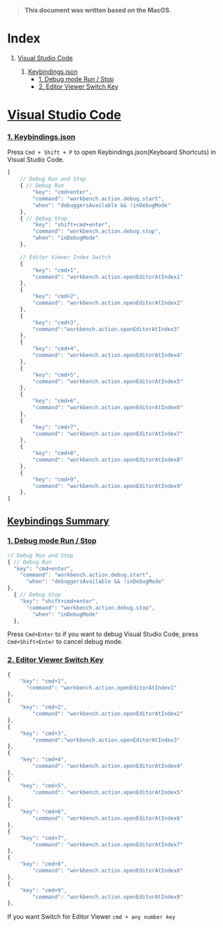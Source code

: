 > **This document was written based on the MacOS.**



# Index

1. [Visual Studio Code](#visual-studio-code)

   1. [Keybindings.json](#1.-keybindings.json)
      * [1. Debug mode Run / Stop](#1.-debug-mode-run-/-stop)
      * [2. Editor Viewer Switch Key](#2.-editor-viewer-switch-key)



# [Visual Studio Code](#index)

### [1. Keybindings.json](#index)

Press  `Cmd + Shift + P` to open Keybindings.json(Keyboard Shortcuts) in Visual Studio Code.

```javascript
[
    // Debug Run and Stop
    { // Debug Run
        "key": "cmd+enter",
        "command": "workbench.action.debug.start",
        "when": "debuggersAvailable && !inDebugMode"
    },
    { // Debug Stop
        "key": "shift+cmd+enter",
        "command": "workbench.action.debug.stop",
        "when": "inDebugMode"
    },

    // Editor Viewer Index Switch
    {
        "key": "cmd+1",
        "command": "workbench.action.openEditorAtIndex1"
    },
    {
        "key": "cmd+2",
        "command": "workbench.action.openEditorAtIndex2"
    },
    {
        "key": "cmd+3",
        "command":"workbench.action.openEditorAtIndex3"
    },
    {
        "key": "cmd+4",
        "command": "workbench.action.openEditorAtIndex4"
    },
    {
        "key": "cmd+5",
        "command": "workbench.action.openEditorAtIndex5"
    },
    {
        "key": "cmd+6",
        "command": "workbench.action.openEditorAtIndex6"
    },
    {
        "key": "cmd+7",
        "command": "workbench.action.openEditorAtIndex7"
    },
    {
        "key": "cmd+8",
        "command": "workbench.action.openEditorAtIndex8"
    },
    {
        "key": "cmd+9",
        "command": "workbench.action.openEditorAtIndex9"
    },
]
```



## [Keybindings Summary](#index)

### [1. Debug mode Run / Stop](#index)

```javascript
// Debug Run and Stop
{ // Debug Run
  "key": "cmd+enter",
    "command": "workbench.action.debug.start",
      "when": "debuggersAvailable && !inDebugMode"
},
  { // Debug Stop
    "key": "shift+cmd+enter",
      "command": "workbench.action.debug.stop",
        "when": "inDebugMode"
  },
```

Press `Cmd+Enter` to if you want to debug Visual Studio Code, press `Cmd+Shift+Enter` to cancel debug mode.



### [2. Editor Viewer Switch Key](#index)

```javascript
{
	"key": "cmd+1",
	  "command": "workbench.action.openEditorAtIndex1"
},
{
	"key": "cmd+2",
		"command": "workbench.action.openEditorAtIndex2"
},
{
	"key": "cmd+3",
		"command":"workbench.action.openEditorAtIndex3"
},
{
	"key": "cmd+4",
		"command": "workbench.action.openEditorAtIndex4"
},
{
	"key": "cmd+5",
		"command": "workbench.action.openEditorAtIndex5"
},
{
	"key": "cmd+6",
		"command": "workbench.action.openEditorAtIndex6"
},
{
	"key": "cmd+7",
		"command": "workbench.action.openEditorAtIndex7"
},
{
	"key": "cmd+8",
		"command": "workbench.action.openEditorAtIndex8"
},
{
	"key": "cmd+9",
		"command": "workbench.action.openEditorAtIndex9"
},
```

If you want Switch for Editor Viewer `cmd + any number key`
